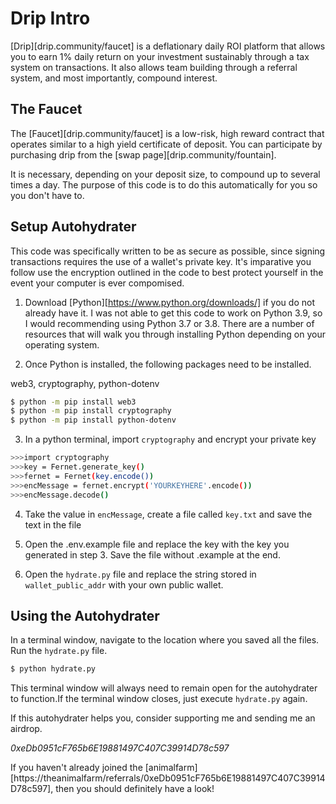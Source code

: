 # Drip Intro

[Drip][drip.community/faucet] is a deflationary daily ROI platform that allows
you to earn 1% daily return on your investment sustainably through a tax system
on transactions. It also allows team building through a referral system, and most
importantly, compound interest. 


## The Faucet

The [Faucet][drip.community/faucet] is a low-risk, high reward contract that operates similar to a high yield 
certificate of deposit. You can participate by purchasing drip from the [swap page][drip.community/fountain].

It is necessary, depending on your deposit size, to compound up to several times a day. The purpose of this code
is to do this automatically for you so you don't have to. 

## Setup Autohydrater

This code was specifically written to be as secure as possible, since signing transactions requires the use of
a wallet's private key. It's imparative you follow use the encryption outlined in the code to best protect yourself
in the event your computer is ever compomised. 

1. Download [Python][https://www.python.org/downloads/] if you do not already have it. I was not able to get this code
to work on Python 3.9, so I would recommending using Python 3.7 or 3.8. There are a number of resources that will walk 
you through installing Python depending on your operating system.

2. Once Python is installed, the following packages need to be installed.

web3, cryptography, python-dotenv
 
```bash
$ python -m pip install web3
$ python -m pip install cryptography
$ python -m pip install python-dotenv
```

3. In a python terminal, import `cryptography` and encrypt your private key

```bash
>>>import cryptography
>>>key = Fernet.generate_key()
>>>fernet = Fernet(key.encode())
>>>encMessage = fernet.encrypt('YOURKEYHERE'.encode())
>>>encMessage.decode()
```

4. Take the value in `encMessage`, create a file called `key.txt` and save the text in the file 

5. Open the .env.example file and replace the key with the key you generated in step 3. Save the file without .example at the end. 

6. Open the `hydrate.py` file and replace the string stored in `wallet_public_addr` with your own public wallet.

## Using the Autohydrater

In a terminal window, navigate to the location where you saved all the files. Run the `hydrate.py` file.

```bash
$ python hydrate.py
```

This terminal window will always need to remain open for the autohydrater to function.If the terminal window closes, just execute
`hydrate.py` again.

If this autohydrater helps you, consider supporting me and sending me an airdrop. 

*0xeDb0951cF765b6E19881497C407C39914D78c597*

If you haven't already joined the [animalfarm][https://theanimalfarm/referrals/0xeDb0951cF765b6E19881497C407C39914D78c597], then you should definitely have a look!